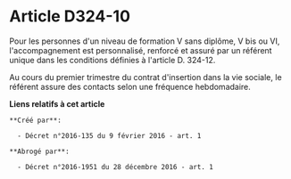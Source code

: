 # Article D324-10

Pour les personnes d'un niveau de formation V sans diplôme, V bis ou VI, l'accompagnement est personnalisé, renforcé et
assuré par un référent unique dans les conditions définies à l'article D. 324-12. 

Au cours du premier trimestre du contrat d'insertion dans la vie sociale, le référent assure des contacts selon une fréquence
hebdomadaire.

**Liens relatifs à cet article**

	**Créé par**:

	  - Décret n°2016-135 du 9 février 2016 - art. 1

	**Abrogé par**:

	  - Décret n°2016-1951 du 28 décembre 2016 - art. 1
